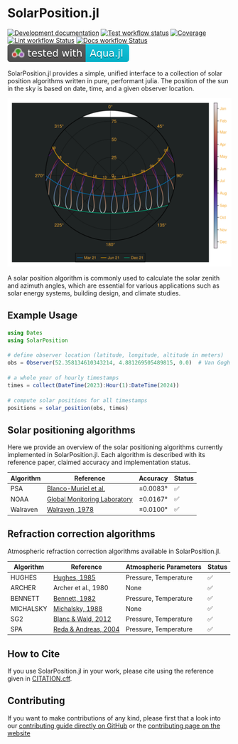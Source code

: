 # SolarPosition.jl

[![Development documentation](https://img.shields.io/badge/docs-dev-blue.svg)](https://JuliaSolarPV.github.io/SolarPosition.jl/dev)
[![Test workflow status](https://github.com/JuliaSolarPV/SolarPosition.jl/actions/workflows/Test.yml/badge.svg?branch=main)](https://github.com/JuliaSolarPV/SolarPosition.jl/actions/workflows/Test.yml?query=branch%3Amain)
[![Coverage](https://codecov.io/gh/JuliaSolarPV/SolarPosition.jl/branch/main/graph/badge.svg)](https://codecov.io/gh/JuliaSolarPV/SolarPosition.jl)
[![Lint workflow Status](https://github.com/JuliaSolarPV/SolarPosition.jl/actions/workflows/Lint.yml/badge.svg?branch=main)](https://github.com/JuliaSolarPV/SolarPosition.jl/actions/workflows/Lint.yml?query=branch%3Amain)
[![Docs workflow Status](https://github.com/JuliaSolarPV/SolarPosition.jl/actions/workflows/Docs.yml/badge.svg?branch=main)](https://github.com/JuliaSolarPV/SolarPosition.jl/actions/workflows/Docs.yml?query=branch%3Amain)
[![Aqua QA](https://raw.githubusercontent.com/JuliaTesting/Aqua.jl/master/badge.svg)](https://github.com/JuliaTesting/Aqua.jl)

SolarPosition.jl provides a simple, unified interface to a collection of solar position
algorithms written in pure, performant julia. The position of the sun in the sky is
based on date, time, and a given observer location.

![solarposition logo](sunpathpolarplot.png)

A solar position algorithm is commonly used to calculate the solar zenith and
azimuth angles, which are essential for various applications such as solar energy systems,
building design, and climate studies.

## Example Usage

```julia
using Dates
using SolarPosition

# define observer location (latitude, longitude, altitude in meters)
obs = Observer(52.358134610343214, 4.881269505489815, 0.0)  # Van Gogh Museum

# a whole year of hourly timestamps
times = collect(DateTime(2023):Hour(1):DateTime(2024))

# compute solar positions for all timestamps
positions = solar_position(obs, times)
```

## Solar positioning algorithms

Here we provide an overview of the solar positioning algorithms currently implemented
in SolarPosition.jl. Each algorithm is described with its reference paper, claimed
accuracy and implementation status.

| Algorithm | Reference                                                                                       | Accuracy | Status |
| --------- | ----------------------------------------------------------------------------------------------- | -------- | ------ |
| PSA       | [Blanco-Muriel et al.](https://www.sciencedirect.com/science/article/abs/pii/S0038092X00001560) | ±0.0083° | ✅     |
| NOAA      | [Global Monitoring Laboratory](https://gml.noaa.gov/grad/solcalc/calcdetails.html)              | ±0.0167° | ✅     |
| Walraven  | [Walraven, 1978](<https://doi.org/10.1016/0038-092X(78)90155-X>)                                | ±0.0100° | ✅     |

## Refraction correction algorithms

Atmospheric refraction correction algorithms available in SolarPosition.jl.

| Algorithm | Reference                                                                                        | Atmospheric Parameters | Status |
| --------- | ------------------------------------------------------------------------------------------------ | ---------------------- | ------ |
| HUGHES    | [Hughes, 1985](https://pvpmc.sandia.gov/app/uploads/sites/243/2022/10/Engineering-Astronomy.pdf) | Pressure, Temperature  | ✅     |
| ARCHER    | Archer et al., 1980                                                                              | None                   | ✅     |
| BENNETT   | [Bennett, 1982](https://doi.org/10.1017/S0373463300022037)                                       | Pressure, Temperature  | ✅     |
| MICHALSKY | [Michalsky, 1988](<https://doi.org/10.1016/0038-092X(88)90045-X>)                                | None                   | ✅     |
| SG2       | [Blanc & Wald, 2012](https://doi.org/10.1016/j.solener.2012.07.018)                              | Pressure, Temperature  | ✅     |
| SPA       | [Reda & Andreas, 2004](https://doi.org/10.1016/j.solener.2003.12.003)                            | Pressure, Temperature  | ✅     |

## How to Cite

If you use SolarPosition.jl in your work, please cite using the reference given in [CITATION.cff](https://github.com/JuliaSolarPV/SolarPosition.jl/blob/main/CITATION.cff).

## Contributing

If you want to make contributions of any kind, please first that a look into our [contributing guide directly on GitHub](docs/src/contributing.md) or the [contributing page on the website](https://JuliaSolarPV.github.io/SolarPosition.jl/dev/contributing/)
